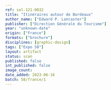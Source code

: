 ```yaml
---
ref: sol-121-0032
title: "Itinéraires autour de Bordeaux"
author_name: ["Edward P. Lancaster"]
publisher: ["Direction Générale du Tourisme"]
year: "unknown-date"
origin: ["France"]
formats: ["brochure"]
disciplines: [graphic-design]
tags: ["Expo 58"]
layout: artifact
status: scan
published: false
int_published: false
image_count:
date_added: 2023-06-16
batch: 58/france/1
---
```

